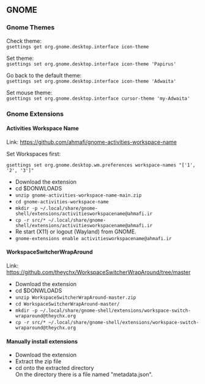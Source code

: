 ## GNOME

### Gnome Themes

Check theme:  
`gsettings get org.gnome.desktop.interface icon-theme`

Set theme:  
`gsettings set org.gnome.desktop.interface icon-theme 'Papirus'`

Go back to the default theme:  
`gsettings set org.gnome.desktop.interface icon-theme 'Adwaita'`

Set mouse theme:  
`gsettings set org.gnome.desktop.interface cursor-theme 'my-Adwaita'`

### Gnome Extensions

#### Activities Workspace Name

Link: https://github.com/ahmafi/gnome-activities-workspace-name

Set Workspaces first:
```
gsettings set org.gnome.desktop.wm.preferences workspace-names "['1', '2', '3']"
```
* Download the extension
* cd $DONWLOADS
* `unzip gnome-activities-workspace-name-main.zip`
* `cd gnome-activities-workspace-name`
* `mkdir -p ~/.local/share/gnome-shell/extensions/activitiesworkspacename@ahmafi.ir`
* `cp -r src/* ~/.local/share/gnome-shell/extensions/activitiesworkspacename@ahmafi.ir`
* Re start (X11) or logout (Wayland) from GNOME.
* `gnome-extensions enable activitiesworkspacename@ahmafi.ir`


#### WorkspaceSwitcherWrapAround

Link: https://github.com/theychx/WorkspaceSwitcherWrapAround/tree/master

* Download the extension
* cd $DONWLOADS
* `unzip WorkspaceSwitcherWrapAround-master.zip`
* `cd WorkspaceSwitcherWrapAround-master/`
* `mkdir -p ~/.local/share/gnome-shell/extensions/workspace-switch-wraparound@theychx.org`
* `cp -r src/* ~/.local/share/gnome-shell/extensions/workspace-switch-wraparound@theychx.org`

#### Manually install extensions

- Download the extension
- Extract the zip file
- cd onto the extracted directory   
  On the directory there is a file named "metadata.json".

